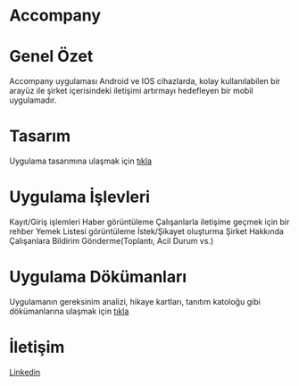 # Accompany

# Genel Özet
Accompany uygulaması Android ve IOS cihazlarda, kolay kullanılabilen bir arayüz ile şirket içerisindeki iletişimi artırmayı hedefleyen bir mobil uygulamadır. 

# Tasarım
Uygulama tasarımına ulaşmak için [tıkla](https://www.figma.com/file/01JYUu7JEzCC9BeS5tyFDB/Mobile-UI-kit-(Community)?node-id=221%3A1891) 

# Uygulama İşlevleri
Kayıt/Giriş işlemleri
Haber görüntüleme
Çalışanlarla iletişime geçmek için bir rehber
Yemek Listesi görüntüleme
İstek/Şikayet oluşturma
Şirket Hakkında
Çalışanlara Bildirim Gönderme(Toplantı, Acil Durum vs.)

# Uygulama Dökümanları
Uygulamanın gereksinim analizi, hikaye kartları, tanıtım katoloğu gibi dökümanlarına ulaşmak için [tıkla](https://github.com/btu-accompany/accompany-documents) 

# İletişim

[Linkedin](https://www.linkedin.com/in/mustafa-eren-9214661b3/)
